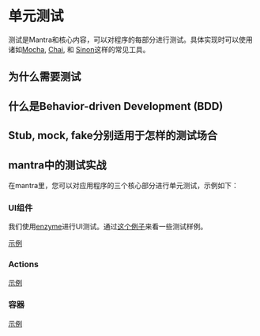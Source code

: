 # 单元测试

测试是Mantra和核心内容，可以对程序的每部分进行测试。具体实现时可以使用诸如[Mocha](https://mochajs.org/), [Chai](http://chaijs.com/), 和 [Sinon](http://sinonjs.org/)这样的常见工具。

## 为什么需要测试

## 什么是Behavior-driven Development (BDD)

## Stub, mock, fake分别适用于怎样的测试场合

## mantra中的测试实战

在mantra里，您可以对应用程序的三个核心部分进行单元测试，示例如下：

### UI组件

我们使用[enzyme](https://github.com/airbnb/enzyme)进行UI测试。通过[这个例子](https://github.com/mantrajs/mantra-sample-blog-app/blob/master/client/modules/core/components/tests/post.js)来看一些测试样例。


[示例](https://github.com/mantrajs/mantra-sample-blog-app/blob/master/client/modules/core/components/tests/post.js)


### Actions

[示例](https://github.com/mantrajs/mantra-sample-blog-app/blob/master/client/modules/core/actions/tests/posts.js)

### 容器

[示例](https://github.com/mantrajs/mantra-sample-blog-app/blob/master/client/modules/core/containers/tests/post.js)

